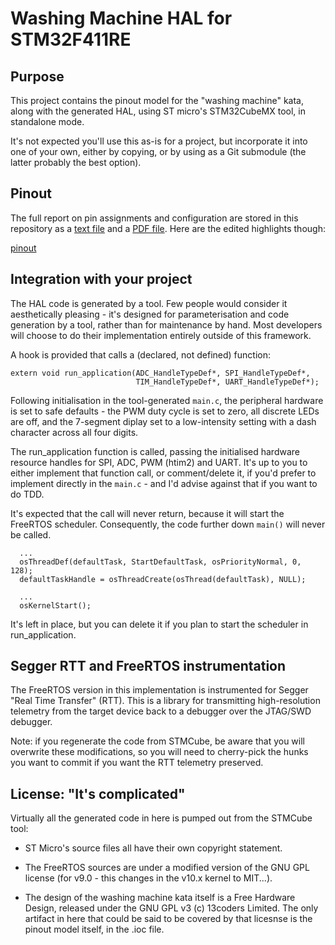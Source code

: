 # Washing Machine HAL for STM32F411RE

## Purpose

This project contains the pinout model for the "washing machine" kata,
along with the generated HAL, using ST micro's STM32CubeMX tool, in
standalone mode.

It's not expected you'll use this as-is for a project, but incorporate
it into one of your own, either by copying, or by using as a Git
submodule (the latter probably the best option).

## Pinout

The full report on pin assignments and configuration are stored in
this repository as a [text file](nucleo-f411re.txt) and a [PDF
file](nucleo-f411re.pdf). Here are the edited highlights though:

[pinout](pinout-image.png)

## Integration with your project

The HAL code is generated by a tool. Few people would consider it
aesthetically pleasing - it's designed for parameterisation and code
generation by a tool, rather than for maintenance by hand. Most
developers will choose to do their implementation entirely outside of
this framework.

A hook is provided that calls a (declared, not defined) function:

```
extern void run_application(ADC_HandleTypeDef*, SPI_HandleTypeDef*,
                            TIM_HandleTypeDef*, UART_HandleTypeDef*);
```

Following initialisation in the tool-generated `main.c`, the
peripheral hardware is set to safe defaults - the PWM duty cycle is
set to zero, all discrete LEDs are off, and the 7-segment diplay set
to a low-intensity setting with a dash character across all four
digits.

The run_application function is called, passing the initialised
hardware resource handles for SPI, ADC, PWM (htim2) and UART. It's up
to you to either implement that function call, or comment/delete it,
if you'd prefer to implement directly in the `main.c` - and I'd advise
against that if you want to do TDD.

It's expected that the call will never return, because it will start
the FreeRTOS scheduler. Consequently, the code further down `main()`
will never be called.

```
  ...
  osThreadDef(defaultTask, StartDefaultTask, osPriorityNormal, 0, 128);
  defaultTaskHandle = osThreadCreate(osThread(defaultTask), NULL);

  ...
  osKernelStart();
```

It's left in place, but you can delete it if you plan to start the
scheduler in run_application.

## Segger RTT and FreeRTOS instrumentation

The FreeRTOS version in this implementation is instrumented for Segger
"Real Time Transfer" (RTT). This is a library for transmitting
high-resolution telemetry from the target device back to a debugger
over the JTAG/SWD debugger.

Note: if you regenerate the code from STMCube, be aware that you will
overwrite these modifications, so you will need to cherry-pick the
hunks you want to commit if you want the RTT telemetry preserved.

## License: "It's complicated"

Virtually all the generated code in here is pumped out from the
STMCube tool:

- ST Micro's source files all have their own copyright statement.

- The FreeRTOS sources are under a modified version of the GNU GPL
  license (for v9.0 - this changes in the v10.x kernel to
  MIT...).

- The design of the washing machine kata itself is a Free Hardware
  Design, released under the GNU GPL v3 (c) 13coders Limited. The only
  artifact in here that could be said to be covered by that licesnse
  is the pinout model itself, in the .ioc file.


